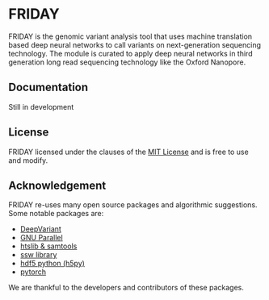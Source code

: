 # FRIDAY
FRIDAY is the genomic variant analysis tool that uses machine translation based deep neural networks to call variants on next-generation sequencing technology. The module is curated to apply deep neural networks in third generation long read sequencing technology like the Oxford Nanopore.

## Documentation
Still in development
## License
FRIDAY licensed under the clauses of the [MIT License](https://github.com/kishwarshafin/friday/blob/friday_v1/LICENSE) and is free to use and modify.

## Acknowledgement
FRIDAY re-uses many open source packages and algorithmic suggestions. Some notable packages are: </br>
* [DeepVariant](https://github.com/google/deepvariant)
* [GNU Parallel](https://www.gnu.org/software/parallel/)
* [htslib & samtools](http://www.htslib.org/)
* [ssw library](https://github.com/mengyao/Complete-Striped-Smith-Waterman-Library)
* [hdf5 python (h5py)](https://www.h5py.org/)
* [pytorch](https://pytorch.org/)

We are thankful to the developers and contributors of these packages.
